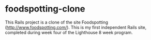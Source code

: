 foodspotting-clone
===================
This Rails project is a clone of the site Foodspotting (http://www.foodspotting.com/). This is my first independent Rails site, completed during week four of the Lighthouse 8 week program.